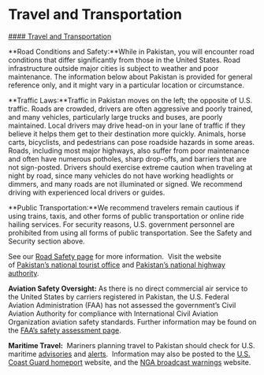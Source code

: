 # Travel and Transportation

[#### Travel and Transportation](javascript:void(0); "Travel and Transportation")

**Road Conditions and Safety:**While in Pakistan, you will encounter road conditions that differ significantly from those in the United States. Road infrastructure outside major cities is subject to weather and poor maintenance. The information below about Pakistan is provided for general reference only, and it might vary in a particular location or circumstance.

**Traffic Laws:**Traffic in Pakistan moves on the left; the opposite of U.S. traffic. Roads are crowded, drivers are often aggressive and poorly trained, and many vehicles, particularly large trucks and buses, are poorly maintained. Local drivers may drive head-on in your lane of traffic if they believe it helps them get to their destination more quickly. Animals, horse carts, bicyclists, and pedestrians can pose roadside hazards in some areas. Roads, including most major highways, also suffer from poor maintenance and often have numerous potholes, sharp drop-offs, and barriers that are not sign-posted. Drivers should exercise extreme caution when traveling at night by road, since many vehicles do not have working headlights or dimmers, and many roads are not illuminated or signed. We recommend driving with experienced local drivers or guides.

**Public Transportation:**We recommend travelers remain cautious if using trains, taxis, and other forms of public transportation or online ride hailing services. For security reasons, U.S. government personnel are prohibited from using all forms of public transportation. See the Safety and Security section above.

See our [Road Safety page](https://travel.state.gov/content/travel/en/international-travel/before-you-go/driving-and-road-safety.html) for more information.  Visit the website of [Pakistan’s national tourist office](http://www.tourism.gov.pk/) and [Pakistan’s national highway authority](http://nha.gov.pk/en/).

**Aviation Safety Oversight:** As there is no direct commercial air service to the United States by carriers registered in Pakistan, the U.S. Federal Aviation Administration (FAA) has not assessed the government’s Civil Aviation Authority for compliance with International Civil Aviation Organization aviation safety standards. Further information may be found on the [FAA’s safety assessment page](http://www.faa.gov/about/initiatives/iasa/).

**Maritime Travel:**  Mariners planning travel to Pakistan should check for U.S. maritime [advisories](https://www.maritime.dot.gov/msci-advisories) and [alerts](https://www.maritime.dot.gov/msci-alerts).  Information may also be posted to the [U.S. Coast Guard homeport](https://homeport.uscg.mil/) website, and the [NGA broadcast warnings](https://msi.nga.mil/NavWarnings) website.